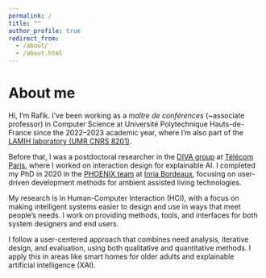 ```yaml
---
permalink: /
title: ""
author_profile: true
redirect_from:
  - /about/
  - /about.html
---
```


About me
======

Hi, I’m Rafik. I’ve been working as a *maître de conférences* (~associate professor) in Computer Science at Université Polytechnique Hauts-de-France since the 2022–2023 academic year, where I’m also part of the [LAMIH laboratory (UMR CNRS 8201)](https://www.uphf.fr/lamih).

Before that, I was a postdoctoral researcher in the [DIVA group](https://diva.telecom-paristech.fr/) at [Télécom Paris](https://www.telecom-paris.fr/), where I worked on interaction design for explainable AI. I completed my PhD in 2020 in the [PHOENIX team](http://phoenix.inria.fr/) at [Inria Bordeaux](https://www.inria.fr/fr/centre-inria-universite-bordeaux), focusing on user-driven development methods for ambient assisted living technologies.

My research is in Human-Computer Interaction (HCI), with a focus on making intelligent systems easier to design and use in ways that meet people’s needs. I work on providing methods, tools, and interfaces for both system designers and end users.

I follow a user-centered approach that combines need analysis, iterative design, and evaluation, using both qualitative and quantitative methods. I apply this in areas like smart homes for older adults and explainable artificial intelligence (XAI).

